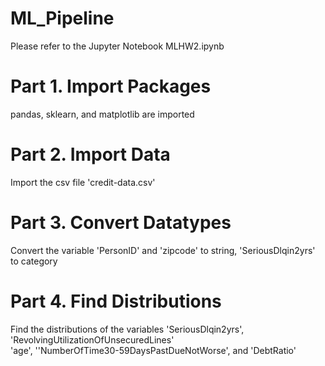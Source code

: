 # ML_Pipeline
Please refer to the Jupyter Notebook MLHW2.ipynb

# Part 1. Import Packages
pandas, sklearn, and matplotlib are imported

# Part 2. Import Data
Import the csv file 'credit-data.csv'

# Part 3. Convert Datatypes
Convert the variable 'PersonID' and 'zipcode' to string, 'SeriousDlqin2yrs' to category

# Part 4. Find Distributions
Find the distributions of the variables 'SeriousDlqin2yrs', 'RevolvingUtilizationOfUnsecuredLines'
<br>
'age', ''NumberOfTime30-59DaysPastDueNotWorse', and 'DebtRatio'
